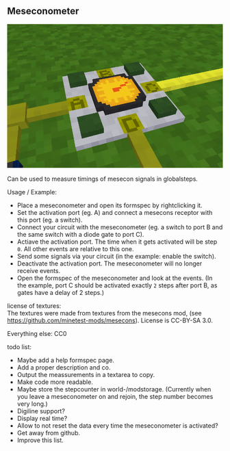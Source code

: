 Meseconometer
-------------

![screenshot](https://raw.githubusercontent.com/DS-Minetest/meseconometer/master/screenshot.png)

Can be used to measure timings of mesecon signals in globalsteps.

Usage / Example:  
- Place a meseconometer and open its formspec by rightclicking it.  
- Set the activation port (eg. A) and connect a mesecons receptor with this port (eg. a switch).  
- Connect your circuit with the meseconometer (eg. a switch to port B and the same switch with a diode gate to port C).  
- Actiave the activation port. The time when it gets activated will be step `0`. All other events are relative to this one.  
- Send some signals via your circuit (in the example: enable the switch).  
- Deactivate the activation port. The meseconometer will no longer receive events.  
- Open the formspec of the meseconometer and look at the events. (In the example, port C should be activated exactly `2` steps after port B, as gates have a delay of 2 steps.)  

license of textures:  
The textures were made from textures from the mesecons mod, (see https://github.com/minetest-mods/mesecons). License is CC-BY-SA 3.0.

Everything else: CC0  

todo list:  
- Maybe add a help formspec page.  
- Add a proper description and co.  
- Output the meassurements in a textarea to copy.  
- Make code more readable.  
- Maybe store the stepcounter in world-/modstorage. (Currently when you leave a meseconometer on and rejoin, the step number becomes very long.)  
- Digiline support?  
- Display real time?  
- Allow to not reset the data every time the meseconometer is activated?  
- Get away from github.  
- Improve this list.  
